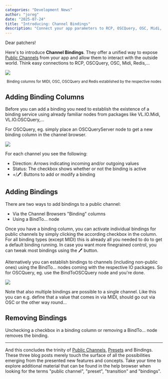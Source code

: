```yaml
---
categories: "Development News"
author: "joreg"
date: "2025-07-24"
title: "Introducing: Channel Bindings"
description: "Connect your app parameters to RCP, OSCQuery, OSC, Midi, Redis,..."
---
```


Dear patchers! 

Here's to introduce **Channel Bindings**. They offer a unified way to expose [Public Channels](../Introducing-PublicChannels/index.md) from your app and allow them to interact with the outside world. Think easy connections to RCP, OSCQuery, OSC, Midi, Redis,...

![](binding-columns.png)
<center><small>Binding columns for MIDI, OSC, OSCQuery and Redis established by the respective nodes</small></center>

## Adding Binding Columns

Before you can add a binding you need to establish the existence of a binding service using already familiar nodes from packages like VL.IO.Midi, VL.IO.OSCQuery,...

For OSCQuery, eg. simply place an OSCQueryServer node to get a new binding column in the channel browser.

![](binding-column.png)

For each channel you see the following:
- Direction: Arrows indicating incoming and/or outgoing values
- Status: The checkbox shows whether or not the binding is active
- +/🖊: Buttons to add or modify a binding

## Adding Bindings
There are two ways to add bindings to a public channel:
- Via the Channel Browsers "Binding" columns
- Using a BindTo... node

Once you have a binding column, you can activate individual bindings for public channels by simply clicking the according checkbox in the column. For all binding types (except MIDI) this is already all you needed to do to get a default binding running. In case you want more finegrained control, you can tweak most bindings using the 🖊 button.

Alternatively you can establish bindings to channels (including non-public ones) using the BindTo... nodes coming with the respective IO packages. So for OSCQuery, eg. use the BindToOSCQuery node and you're done.

![](bindto-node.png)

Note that also multiple bindings are possible to a single channel. Like this you can e.g. define that a value that comes in via MIDI, should go out via OSC or the other way round...

## Removing Bindings
Unchecking a checkbox in a binding column or removing a BindTo... node removes the binding. 

---

And this concludes the trinity of [Public Channels](../Introducing-PublicChannels/index.md), [Presets](../Introducing-Presets/index.md) and Bindings. These three blog posts merely touch the surface of all the possibilities emerging from the presented new features and concepts. Take your time to explore additional material that can be found in the help browser when looking for the terms "public channel", "preset", "transition" and "bindings". 